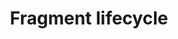 ---
layout: default
title: Fragment lifecycle
grand_parent: App navigation
nav_order: 6
parent: Fragments
---